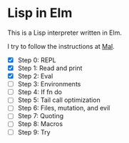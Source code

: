 # Lisp in Elm

This is a Lisp interpreter written in Elm.

I try to follow the instructions at [Mal](https://github.com/kanaka/mal/blob/master/process/guide.md).


- [x] Step 0: REPL
- [x] Step 1: Read and print 
- [x] Step 2: Eval
- [ ] Step 3: Environments 
- [ ] Step 4: If fn do
- [ ] Step 5: Tail call optimization
- [ ] Step 6: Files, mutation, and evil
- [ ] Step 7: Quoting
- [ ] Step 8: Macros 
- [ ] Step 9: Try 

